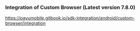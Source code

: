 ### Integration of Custom Browser (Latest version 7.8.0)

https://payumobile.gitbook.io/sdk-integration/android/custom-browser/integration
